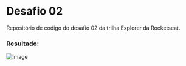 # Desafio 02
Repositório de codigo do desafio 02 da trilha  Explorer da Rocketseat.

### Resultado:
![image](https://user-images.githubusercontent.com/55025119/193379326-959906e2-fde5-4682-993c-1e5e9388cd4b.png)
